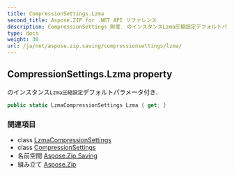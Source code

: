 ```yaml
---
title: CompressionSettings.Lzma
second_title: Aspose.ZIP for .NET API リファレンス
description: CompressionSettings 財産. のインスタンスLzma圧縮設定デフォルトパラメータ付き.
type: docs
weight: 30
url: /ja/net/aspose.zip.saving/compressionsettings/lzma/
---
```

## CompressionSettings.Lzma property

のインスタンス`Lzma圧縮設定`デフォルトパラメータ付き.

```csharp
public static LzmaCompressionSettings Lzma { get; }
```

### 関連項目

* class [LzmaCompressionSettings](../../lzmacompressionsettings/)
* class [CompressionSettings](../)
* 名前空間 [Aspose.Zip.Saving](../../compressionsettings/)
* 組み立て [Aspose.Zip](../../../)


